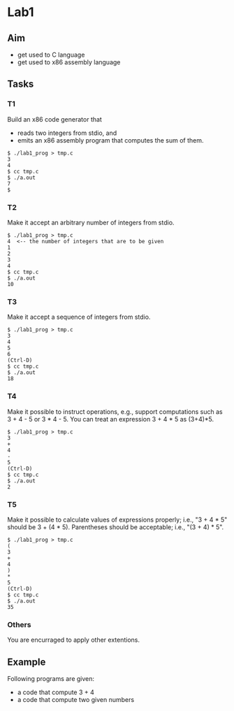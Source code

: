# Lab1

## Aim

- get used to C language
- get used to x86 assembly language

## Tasks

### T1

Build an x86 code generator that

- reads two integers from stdio, and 
- emits an x86 assembly program that computes the sum of them.

```
$ ./lab1_prog > tmp.c
3
4
$ cc tmp.c
$ ./a.out
7
$
```



### T2

Make it accept an arbitrary number of integers from stdio.

```
$ ./lab1_prog > tmp.c
4  <-- the number of integers that are to be given
1
2
3
4
$ cc tmp.c
$ ./a.out
10
```


### T3

Make it accept a sequence of integers from stdio.

```
$ ./lab1_prog > tmp.c
3
4
5
6 
(Ctrl-D)
$ cc tmp.c
$ ./a.out
18
```

### T4

Make it possible to instruct operations, e.g., support computations such as 3 + 4 - 5 or 3 * 4 - 5.
You can treat an expression 3 + 4 * 5 as (3+4)*5.

```
$ ./lab1_prog > tmp.c
3
+
4
-
5
(Ctrl-D)
$ cc tmp.c
$ ./a.out
2
```

### T5

Make it possible to calculate values of expressions properly; i.e., "3 + 4 * 5" should be 3 + (4 * 5).
Parentheses should be acceptable; i.e., "(3 + 4) * 5".

```
$ ./lab1_prog > tmp.c
(
3
+
4
)
*
5
(Ctrl-D)
$ cc tmp.c
$ ./a.out
35
```


### Others

You are encurraged to apply other extentions.



## Example

Following programs are given:

- a code that compute 3 + 4
- a code that compute two given numbers

